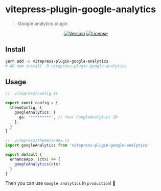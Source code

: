 # vitepress-plugin-google-analytics

> Google analytics plugin

<p align="center">
 <!-- <img src="https://img.shields.io/npm/dm/vitepress-plugin-google-analytics.svg" alt="Downloads"></a> -->
  <a href="https://www.npmjs.com/package/vitepress-plugin-google-analytics"><img src="https://img.shields.io/npm/v/vitepress-plugin-google-analytics.svg" alt="Version"></a>
  <a href="https://github.com/vuejs/vitepress-plugin-google-analytics/blob/master/LICENSE"><img src="https://img.shields.io/npm/l/vitepress-plugin-google-analytics.svg" alt="License"></a>
</p>

## Install
```sh
yarn add -D vitepress-plugin-google-analytics
# OR npm install -D vitepress-plugin-google-analytics
```

## Usage
```ts
// .vitepress/config.ts

export const config = {
  themeConfig: {
    googleAnalytics: {
      ga: '*********', // Your GoogleAnalytics ID
    },
  }
}
```

```ts
// .vitepress/theme/index.ts
import googleAnalytics from 'vitepress-plugin-google-analytics'

export default {
  enhanceApp: (ctx) => {
    googleAnalytics(ctx)
  }
}
```

Then you can use `Google analytics` in `production`! 🎉